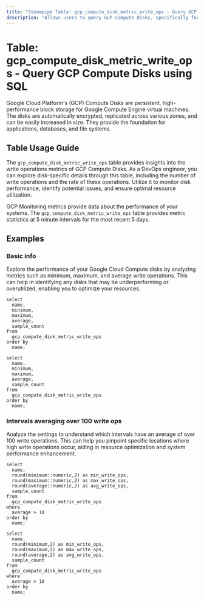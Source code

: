 ```yaml
---
title: "Steampipe Table: gcp_compute_disk_metric_write_ops - Query GCP Compute Disks using SQL"
description: "Allows users to query GCP Compute Disks, specifically focusing on write operations metrics, providing valuable insights into disk usage and performance."
---
```


# Table: gcp_compute_disk_metric_write_ops - Query GCP Compute Disks using SQL

Google Cloud Platform's (GCP) Compute Disks are persistent, high-performance block storage for Google Compute Engine virtual machines. The disks are automatically encrypted, replicated across various zones, and can be easily increased in size. They provide the foundation for applications, databases, and file systems.

## Table Usage Guide

The `gcp_compute_disk_metric_write_ops` table provides insights into the write operations metrics of GCP Compute Disks. As a DevOps engineer, you can explore disk-specific details through this table, including the number of write operations and the rate of these operations. Utilize it to monitor disk performance, identify potential issues, and ensure optimal resource utilization.

GCP Monitoring metrics provide data about the performance of your systems. The `gcp_compute_disk_metric_write_ops` table provides metric statistics at 5 minute intervals for the most recent 5 days.

## Examples

### Basic info
Explore the performance of your Google Cloud Compute disks by analyzing metrics such as minimum, maximum, and average write operations. This can help in identifying any disks that may be underperforming or overutilized, enabling you to optimize your resources.

```sql+postgres
select
  name,
  minimum,
  maximum,
  average,
  sample_count
from
  gcp_compute_disk_metric_write_ops
order by
  name;
```

```sql+sqlite
select
  name,
  minimum,
  maximum,
  average,
  sample_count
from
  gcp_compute_disk_metric_write_ops
order by
  name;
```

### Intervals averaging over 100 write ops
Analyze the settings to understand which intervals have an average of over 100 write operations. This can help you pinpoint specific locations where high write operations occur, aiding in resource optimization and system performance enhancement.

```sql+postgres
select
  name,
  round(minimum::numeric,2) as min_write_ops,
  round(maximum::numeric,2) as max_write_ops,
  round(average::numeric,2) as avg_write_ops,
  sample_count
from
  gcp_compute_disk_metric_write_ops
where
  average > 10
order by
  name;
```

```sql+sqlite
select
  name,
  round(minimum,2) as min_write_ops,
  round(maximum,2) as max_write_ops,
  round(average,2) as avg_write_ops,
  sample_count
from
  gcp_compute_disk_metric_write_ops
where
  average > 10
order by
  name;
```
